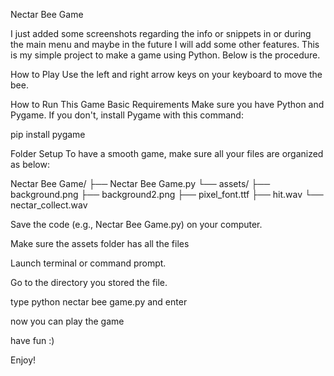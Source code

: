 Nectar Bee Game

I just added some screenshots regarding the info or snippets in or during the main menu and maybe in the future I will add some other features.
This is my simple project to make a game using Python. Below is the procedure.

How to Play
Use the left and right arrow keys on your keyboard to move the bee.

How to Run This Game
Basic Requirements
Make sure you have Python and Pygame. If you don't, install Pygame with this command:

pip install pygame

Folder Setup
To have a smooth game, make sure all your files are organized as below:

Nectar Bee Game/
├── Nectar Bee Game.py
└── assets/
    ├── background.png
    ├── background2.png
    ├── pixel_font.ttf
    ├── hit.wav
    └── nectar_collect.wav

Save the code (e.g., Nectar Bee Game.py) on your computer.

Make sure the assets folder has all the files

Launch terminal or command prompt.

Go to the directory you stored the file.

type python nectar bee game.py and enter

now you can play the game 

have fun :)

Enjoy!
